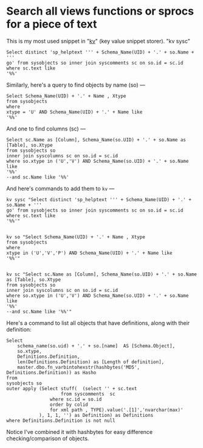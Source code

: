# Search all views functions or sprocs for a piece of text

This is my most used snippet in "[kv](http://www.secretgeek.net/kv)" (key value snippet storer). "kv sysc"

    Select distinct 'sp_helptext ''' + Schema_Name(UID) + '.' + so.Name + '''
    go' from sysobjects so inner join syscomments sc on so.id = sc.id where sc.text like 
    '%%'

Similarly, here's a query to find objects by name (so) &mdash;

    Select Schema_Name(UID) + '.' + Name , Xtype
    from sysobjects
    where
    xtype = 'U' AND Schema_Name(UID) + '.' + Name like 
    '%%'


And one to find columns (sc) &mdash;

    Select sc.Name as [Column], Schema_Name(so.UID) + '.' + so.Name as [Table], so.Xtype
    from sysobjects so
    inner join syscolumns sc on so.id = sc.id
    where so.xtype in ('U','V') AND Schema_Name(so.UID) + '.' + so.Name  like 
    '%%'
    --and sc.Name like '%%'

And here's commands to add them to `kv` &mdash;

    kv sysc "Select distinct 'sp_helptext ''' + Schema_Name(UID) + '.' + so.Name + '''
    go' from sysobjects so inner join syscomments sc on so.id = sc.id where sc.text like 
    '%%'"


    kv so "Select Schema_Name(UID) + '.' + Name , Xtype
    from sysobjects
    where
    xtype in ('U','V','P') AND Schema_Name(UID) + '.' + Name like
    '%%'"


    kv sc "Select sc.Name as [Column], Schema_Name(so.UID) + '.' + so.Name as [Table], so.Xtype
    from sysobjects so
    inner join syscolumns sc on so.id = sc.id
    where so.xtype in ('U','V') AND Schema_Name(so.UID) + '.' + so.Name like
    '%%'
    --and sc.Name like '%%'"

	
	

	
Here's a command to list all objects that have definitions, along with their definition:


	Select 
		schema_name(so.uid) + '.' + so.[name]  AS [Schema.Object], 
		so.xtype,
		Definitions.Definition,
		len(Definitions.Definition) as [Length of definition],
		master.dbo.fn_varbintohexstr(hashbytes('MD5', Definitions.Definition)) as Hasho
	from 
	sysobjects so
	outer apply (Select stuff(	(select '' + sc.text
						from syscomments  sc
					where sc.id = so.id
					order by colid
					for xml path , TYPE).value('.[1]','nvarchar(max)' 
				), 1, 1, '') as Definition) as Definitions
	where Definitions.Definition is not null




Notice I've combined it with hashbytes for easy difference checking/comparison of objects.